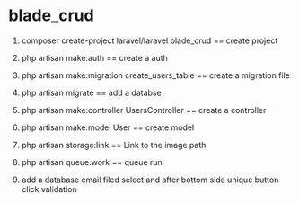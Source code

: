 # blade_crud

1. composer create-project laravel/laravel blade_crud     == create project

2. php artisan make:auth == create a auth

3. php artisan make:migration create_users_table    ==  create a migration file

4. php artisan migrate ==  add a databse

5. php artisan make:controller UsersController  == create a controller

6. php artisan make:model User    == create model

7. php artisan storage:link    == Link to the image path

8. php artisan queue:work      == queue run

9. add a database email filed select and after bottom side unique button click validation
